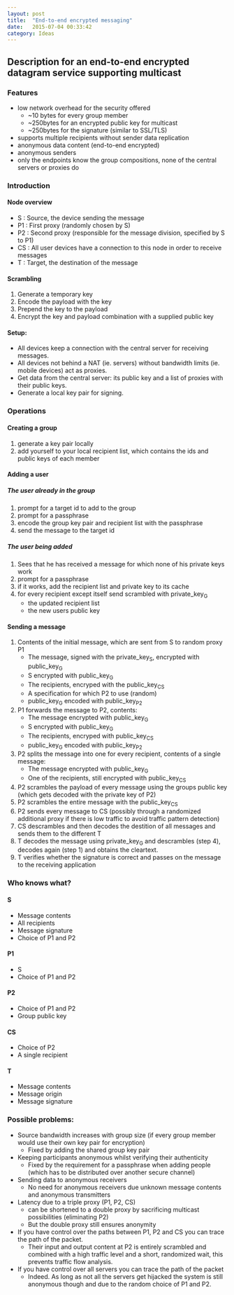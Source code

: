 ```yaml
---
layout: post
title:  "End-to-end encrypted messaging"
date:   2015-07-04 00:33:42
category: Ideas
---
```


## Description for an end-to-end encrypted datagram service supporting multicast

### Features
* low network overhead for the security offered
    * ~10 bytes for every group member
    * ~250bytes for an encrypted public key for multicast
    * ~250bytes for the signature (similar to SSL/TLS)
* supports multiple recipients without sender data replication
* anonymous data content (end-to-end encrypted)
* anonymous senders
* only the endpoints know the group compositions, none of the central servers or proxies do

### Introduction

#### Node overview
* S : Source, the device sending the message
* P1 : First proxy (randomly chosen by S)
* P2 : Second proxy (responsible for the message division, specified by S to P1)
* CS : All user devices have a connection to this node in order to receive messages
* T : Target, the destination of the message

#### Scrambling
1. Generate a temporary key
2. Encode the payload with the key
3. Prepend the key to the payload
4. Encrypt the key and payload combination with a supplied public key 

#### Setup:
* All devices keep a connection with the central server for receiving messages.
* All  devices not behind a NAT (ie. servers) without bandwidth limits (ie. mobile devices) act as proxies.
* Get data from the central server: its public key and a list of proxies with their public keys.
* Generate a local key pair for signing.

### Operations

#### Creating a group
1. generate a key pair locally
2. add yourself to your local recipient list, which contains the ids and public keys of each member

#### Adding a user

##### The user already in the group
1. prompt for a target id to add to the group
2. prompt for a passphrase
3. encode the group key pair and recipient list with the passphrase
4. send the message to the target id

##### The user being added
1. Sees that he has received a message for which none of his private keys work
2. prompt for a passphrase
3. if it works, add the recipient list and private key to its cache
4. for every recipient except itself send scrambled with private_key<sub>G</sub>
    * the updated recipient list
    * the new users public key

#### Sending a message
1. Contents of the initial message, which are sent from S to random proxy P1
    * The message, signed with the private_key<sub>S</sub>, encrypted with public_key<sub>G</sub>
    * S encrypted with public_key<sub>G</sub>
    * The recipients, encryped with the public_key<sub>CS</sub>
    * A specification for which P2 to use (random)
    * public_key<sub>G</sub> encoded with public_key<sub>P2</sub>
2. P1 forwards the message to P2, contents:
    * The message encrypted with public_key<sub>G</sub>
    * S encrypted with public_key<sub>G</sub>
    * The recipients, encryped with public_key<sub>CS</sub>
    * public_key<sub>G</sub> encoded with public_key<sub>P2</sub>
3. P2 splits the message into one for every recipient, contents of a single message:
    * The message encrypted with public_key<sub>G</sub>
    * One of the recipients, still encrypted with public_key<sub>CS</sub>
4. P2 scrambles the payload of every message using the groups public key (which gets decoded with the private key of P2)
5. P2 scrambles the entire message with the public_key<sub>CS</sub>
6. P2 sends every message to CS (possibly through a randomized additional proxy if there is low traffic to avoid traffic pattern detection)
7. CS descrambles and then decodes the destition of all messages and sends them to the different T
8. T decodes the message using private_key<sub>G</sub> and descrambles (step 4), decodes again (step 1) and obtains the cleartext.
9. T verifies whether the signature is correct and passes on the message to the receiving application

### Who knows what?

#### S
* Message contents
* All recipients
* Message signature
* Choice of P1 and P2

#### P1
* S
* Choice of P1 and P2

#### P2
* Choice of P1 and P2
* Group public key

#### CS
* Choice of P2
* A single recipient

#### T
* Message contents
* Message origin
* Message signature


### Possible problems:
* Source bandwidth increases with group size (if every group member would use their own key pair for encryption)
    * Fixed by adding the shared group key pair
* Keeping participants anonymous whilst verifying their authenticity 
    * Fixed by the requirement for a passphrase when adding people (which has to be distributed over another secure channel)
* Sending data to anonymous receivers 
    * No need for anonymous receivers due unknown message contents and anonymous transmitters
* Latency due to a triple proxy (P1, P2, CS)
    * can be shortened to a double proxy by sacrificing multicast possibilities (eliminating P2)
    * But the double proxy still ensures anonymity
* If you have control over the paths between P1, P2 and CS you can trace the path of the packet.
    * Their input and output content at P2 is entirely scrambled and combined with a high traffic level and a short, randomized wait, this prevents traffic flow analysis.
* If you have control over all servers you can trace the path of the packet
    * Indeed. As long as not all the servers get hijacked the system is still anonymous though and due to the random choice of P1 and P2.